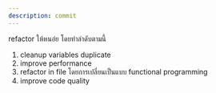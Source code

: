 ```yaml
---
description: commit
---
```


refactor ให้หนอ่ย โดยทำลำดับตามนี้
1. cleanup variables duplicate 
2. improve performance
4. refactor in file โดยการเปลี่ยนเป็นแบบ functional programming
3. improve code quality

